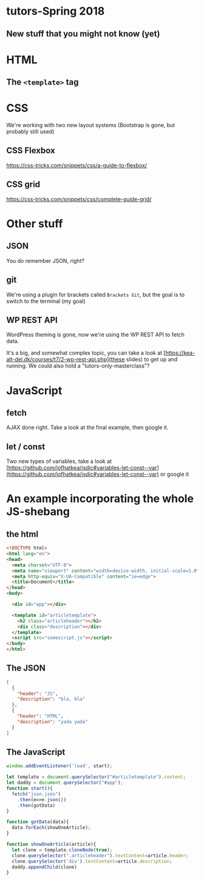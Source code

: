 # tutors-Spring 2018
## New stuff that you might not know (yet)

# HTML
## The `<template>` tag

# CSS
We're working with two new layout systems (Bootstrap is gone, but probably still used)

## CSS Flexbox
https://css-tricks.com/snippets/css/a-guide-to-flexbox/

## CSS grid
https://css-tricks.com/snippets/css/complete-guide-grid/

# Other stuff
## JSON
You do remember JSON, right?

## git
We're using a plugin for brackets called `Brackets Git`, but the goal is to switch to the terminal (my goal)

## WP REST API
WordPress theming is gone, now we're using the WP REST API to fetch data.

It's a big, and somewhat complex topic, you can take a look at [https://kea-alt-del.dk/courses/t7/2-wp-rest-api.php](these slides) to get up and running. We could also hold a "tutors-only-masterclass"?

# JavaScript
## fetch
AJAX done right. Take a look at the final example, then google it.

## let / const
Two new types of variables, take a look at [https://github.com/jofhatkea/jsdic#variables-let-const--var](https://github.com/jofhatkea/jsdic#variables-let-const--var) or google it

# An example incorporating the whole JS-shebang
## the html
```html
<!DOCTYPE html>
<html lang="en">
<head>
  <meta charset="UTF-8">
  <meta name="viewport" content="width=device-width, initial-scale=1.0">
  <meta http-equiv="X-UA-Compatible" content="ie=edge">
  <title>Document</title>
</head>
<body>

  <div id="app"></div>

  <template id="articletemplate">
    <h2 class="articleheader"></h2>
    <div class="description"></div>
  </template>
  <script src="somescript.js"></script>
</body>
</html>
```

## The JSON
```json
[
  {
    "header": "JS",
    "description": "bla, bla"
  },
  {
    "header": "HTML",
    "description": "yada yada"
  }
]
```

## The JavaScript
```javascript
window.addEventListener('load', start);

let template = document.querySelector("#articletemplate").content;
let daddy = document.querySelector("#app");
function start(){
  fetch("json.json")
    .then(e=>e.json())
    .then(gotData)
}

function gotData(data){
  data.forEach(showOneArticle);
}

function showOneArticle(article){
  let clone = template.cloneNode(true);
  clone.querySelector(".articleheader").textContent=article.header;
  clone.querySelector('div').textContent=article.description;
  daddy.appendChild(clone)
}
```
